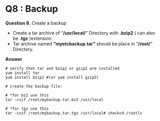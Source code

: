 Q8 : Backup
===========


**Question 8.** Create a backup 


 *  Create a tar archive of “**/usr/local/**” Directory with **.bzip2** ( can also be **.tgz** )extension.
 *  Tar archive named **“myetcbackup.tar”** should be place in “**/root/**” Directory.

**Answer**

```
# verify that tar and bzip2 or gzip2 are installed
yum install tar
yum install bzip2 #(or yum install gzip2)

# create the backup file:

# *for bz2 use this
tar -cvjf /root/mybackup.tar.bz2 /usr/local

# *for tgz use this
tar -cvzf /root/mybackup.tar.tgz /usr/local# checkcd /rootls
```
